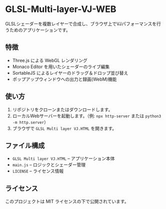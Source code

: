 # GLSL-Multi-layer-VJ-WEB

GLSLシェーダーを複数レイヤーで合成し、ブラウザ上でVJパフォーマンスを行うためのアプリケーションです。

## 特徴

- Three.js による WebGL レンダリング
- Monaco Editor を用いたシェーダーのライブ編集
- SortableJS によるレイヤーのドラッグ＆ドロップ並び替え
- ポップアップウィンドウへの出力と録画(WebM)機能

## 使い方

1. リポジトリをクローンまたはダウンロードします。
2. ローカルWebサーバーを起動します。（例: `npx http-server` または `python3 -m http.server`）
3. ブラウザで `GLSL Multi layer VJ.HTML` を開きます。

## ファイル構成

- `GLSL Multi layer VJ.HTML` – アプリケーション本体
- `main.js` – ロジックとシェーダー管理
- `LICENSE` – ライセンス情報

## ライセンス

このプロジェクトは MIT ライセンスの下で公開されています。
